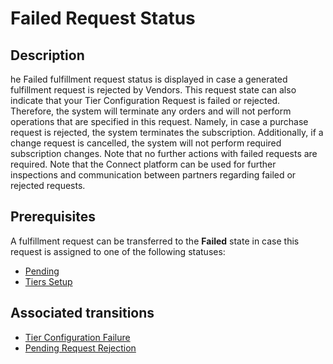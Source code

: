# Failed Request Status 
## Description
he Failed fulfillment request status is displayed in case a generated fulfillment request is rejected by Vendors. This request state can also indicate that your Tier Configuration Request is failed or rejected. Therefore, the system will terminate any orders and will not perform operations that are specified in this request. Namely, in case a purchase request is rejected, the system terminates the subscription. Additionally, if a change request is cancelled, the system will not perform required subscription changes. 
Note that no further actions with failed requests are required. Note that the Connect platform can be used for further inspections and communication between partners regarding failed or rejected requests.
## Prerequisites
A fulfillment request can be transferred to the **Failed** state in case this request is assigned to one of the following statuses: 

* [Pending](s-b-pending.html)
* [Tiers Setup](s-c-tiers-setup.html)
## Associated transitions
* [Tier Configuration Failure](t-6-tiers-setup-failed.html)
* [Pending Request Rejection](t-12-pending-failed.html)
